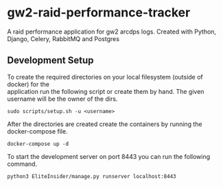 # gw2-raid-performance-tracker
A raid performance application for gw2 arcdps logs. Created with Python, Django, Celery, RabbitMQ and Postgres

## Development Setup
To create the required directories on your local filesystem (outside of docker) for the  
application run the following script or create them by hand. The given username will be the owner of the dirs.
```
sudo scripts/setup.sh -u <username>
```

After the directories are created create the containers by running the docker-compose file.  
```
docker-compose up -d
```

To start the development server on port 8443 you can run the following command.  
```
python3 EliteInsider/manage.py runserver localhost:8443
```
